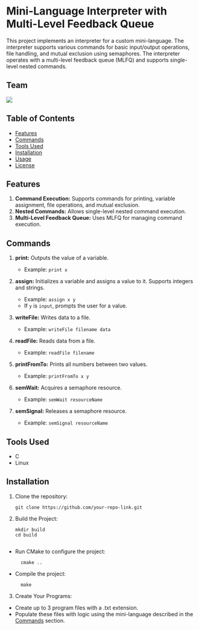 # Mini-Language Interpreter with Multi-Level Feedback Queue

This project implements an interpreter for a custom mini-language. The interpreter supports various commands for basic input/output operations, file handling, and mutual exclusion using semaphores. The interpreter operates with a multi-level feedback queue (MLFQ) and supports single-level nested commands.

## Team
<a href="https://github.com/your-repo-link/graphs/contributors">
  <img src="https://contrib.rocks/image?repo=https://github.com/ZeyadAttia5/Interpreter-with-Multi-Level-Feedback-Scheduler" />
</a>

## Table of Contents
- [Features](#features)
- [Commands](#commands)
- [Tools Used](#tools-used)
- [Installation](#installation)
- [Usage](#usage)
- [License](#license)

## Features

1. **Command Execution:** Supports commands for printing, variable assignment, file operations, and mutual exclusion.
2. **Nested Commands:** Allows single-level nested command execution.
3. **Multi-Level Feedback Queue:** Uses MLFQ for managing command execution.

## Commands

1. **print:** Outputs the value of a variable.
   - Example: `print x`

2. **assign:** Initializes a variable and assigns a value to it. Supports integers and strings.
   - Example: `assign x y`
   - If `y` is `input`, prompts the user for a value.

3. **writeFile:** Writes data to a file.
   - Example: `writeFile filename data`

4. **readFile:** Reads data from a file.
   - Example: `readFile filename`

5. **printFromTo:** Prints all numbers between two values.
   - Example: `printFromTo x y`

6. **semWait:** Acquires a semaphore resource.
   - Example: `semWait resourceName`

7. **semSignal:** Releases a semaphore resource.
   - Example: `semSignal resourceName`

## Tools Used

- C
- Linux

## Installation

1. Clone the repository:
   ```shell
   git clone https://github.com/your-repo-link.git

2. Build the Project:
   ```shell
   mkdir build
   cd build
 
 - Run CMake to configure the project:
   ```shell
     cmake ..
  - Compile the project:
    ```shell
      make

3. Create Your Programs:
- Create up to 3 program files with a .txt extension.
- Populate these files with logic using the mini-language described in the [Commands](#commands) section.


